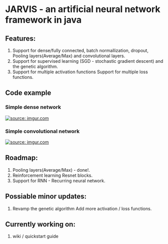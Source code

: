 # JARVIS - an artificial neural network framework in java  

## Features:  
  1. Support for dense/fully connected, batch normallization, dropout, Pooling layers(Average/Max) and convolutional layers.
  2. Support for supervised learning (SGD - stochastic gradient descent) and the genetic algorithm.
  3. Support for multiple activation functions Support for multiple loss functions.

## Code example
### Simple dense network
<a href="https://imgur.com/1vCxYew"><img src="https://i.imgur.com/1vCxYew.png" title="source: imgur.com" /></a>

### Simple convolutional network
<a href="https://imgur.com/pi7HdiQ"><img src="https://i.imgur.com/pi7HdiQ.png" title="source: imgur.com" /></a>

## Roadmap:  
  1. Pooling layers(Average/Max) - done!.
  2. Reinforcement learning Resnet blocks. 
  3. Support for RNN - Recurring neural network. 

## Possiable minor updates:  
  1. Revamp the genetic algorithm Add more activation / loss functions.

## Currently working on: 
  1. wiki / quickstart guide
